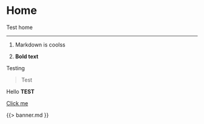 # Home

Test home

---

1. Markdown is coolss

<Counter/>

2. **Bold text**

<Badge color="green">
  Testing
  
  > Test
</Badge>

<Badge>Hello **TEST**</Badge>

[Click me](/about)

{{> banner.md }}